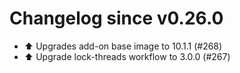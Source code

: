# Changelog since v0.26.0
- ⬆️ Upgrades add-on base image to 10.1.1 (#268) 
- ⬆ Upgrade lock-threads workflow to 3.0.0 (#267) 
